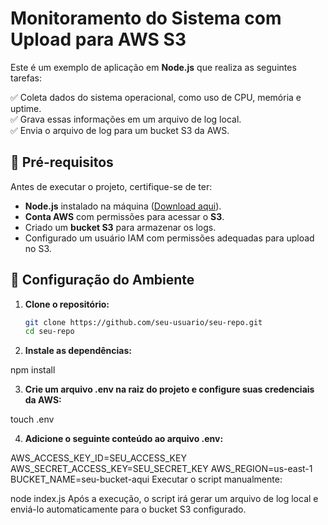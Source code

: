 # Monitoramento do Sistema com Upload para AWS S3  

Este é um exemplo de aplicação em **Node.js** que realiza as seguintes tarefas:  

✅ Coleta dados do sistema operacional, como uso de CPU, memória e uptime.  
✅ Grava essas informações em um arquivo de log local.  
✅ Envia o arquivo de log para um bucket S3 da AWS.  

## 🚀 Pré-requisitos  

Antes de executar o projeto, certifique-se de ter:  

- **Node.js** instalado na máquina ([Download aqui](https://nodejs.org/)).  
- **Conta AWS** com permissões para acessar o **S3**.  
- Criado um **bucket S3** para armazenar os logs.  
- Configurado um usuário IAM com permissões adequadas para upload no S3.  

## 🔧 Configuração do Ambiente  

1. **Clone o repositório:**  
   ```sh
   git clone https://github.com/seu-usuario/seu-repo.git
   cd seu-repo

2. **Instale as dependências:**

npm install

3. **Crie um arquivo .env na raiz do projeto e configure suas credenciais da AWS:**

touch .env

4. **Adicione o seguinte conteúdo ao arquivo .env:**

AWS_ACCESS_KEY_ID=SEU_ACCESS_KEY
AWS_SECRET_ACCESS_KEY=SEU_SECRET_KEY
AWS_REGION=us-east-1
BUCKET_NAME=seu-bucket-aqui
Executar o script manualmente:

node index.js
Após a execução, o script irá gerar um arquivo de log local e enviá-lo automaticamente para o bucket S3 configurado.